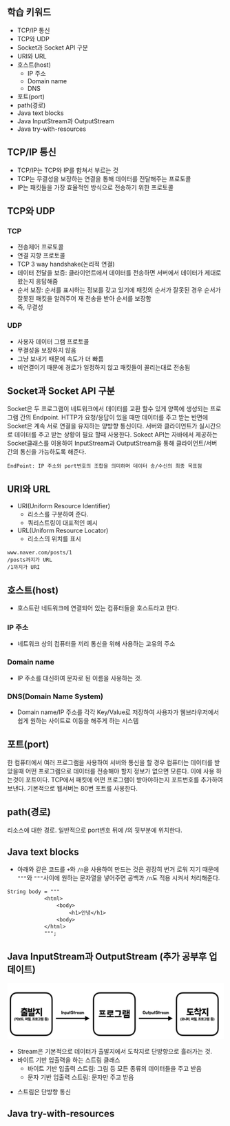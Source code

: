 ## 학습 키워드

- TCP/IP 통신
- TCP와 UDP
- Socket과 Socket API 구분
- URI와 URL
- 호스트(host)
  - IP 주소
  - Domain name
  - DNS
- 포트(port)
- path(경로)
- Java text blocks
- Java InputStream과 OutputStream
- Java try-with-resources

## TCP/IP 통신

- TCP/IP는 TCP와 IP를 합쳐서 부르는 것
- TCP는 무결성을 보장하는 연결을 통해 데이터를 전달해주는 프로토콜
- IP는 패킷들을 가장 효율적인 방식으로 전송하기 위한 프로토콜

## TCP와 UDP

### TCP

- 전송제어 프로토콜
- 연결 지향 프로토콜
- TCP 3 way handshake(논리적 연결)
- 데이터 전달을 보증: 클라이언트에서 데이터를 전송하면 서버에서 데이터가 제대로 왔는지 응답해줌
- 순서 보장: 순서를 표시하는 정보를 갖고 있기에 패킷의 순서가 잘못된 경우 순서가 잘못된 패킷을 알려주어 재 전송을 받아 순서를 보장함
- 즉, 무결성

### UDP

- 사용자 데이터 그램 프로토콜
- 무결성을 보장하지 않음
- 그냥 보내기 때문에 속도가 더 빠름
- 비연결이기 때문에 경로가 일정하지 않고 패킷들이 꼴리는대로 전송됨

## Socket과 Socket API 구분

Socket은 두 프로그램이 네트워크에서 데이터를 교환 할수 있게 양쪽에 생성되는 프로그램 간의 Endpoint. HTTP가 요청/응답이 있을 때만 데이터를 주고 받는 반면에 Socket은 계속 서로 연결을 유지하는 양방향 통신이다. 서버와 클라이언트가 실시간으로 데이터를 주고 받는 상황이 필요 할때 사용한다.
Sokect API는 자바에서 제공하는 Socket클래스를 이용하여 InputStream과 OutputStream을 통해 클라이언트/서버 간의 통신을 가능하도록 해준다.

```
EndPoint: IP 주소와 port번호의 조합을 의미하며 데이터 송/수신의 최종 목표점
```

## URI와 URL

- URI(Uniform Resource Identifier)
  - 리소스를 구분하여 준다.
  - 쿼리스트링이 대표적인 예시
- URL(Uniform Resource Locator)
  - 리소스의 위치를 표시

```
www.naver.com/posts/1
/posts까지가 URL
/1까지가 URI
```

## 호스트(host)

- 호스트란 네트워크에 연결되어 있는 컴퓨터들을 호스트라고 한다.

### IP 주소

- 네트워크 상의 컴퓨터들 끼리 통신을 위해 사용하는 고유의 주소

### Domain name

- IP 주소를 대신하여 문자로 된 이름을 사용하는 것.

### DNS(Domain Name System)

- Domain name/IP 주소를 각각 Key/Value로 저장하여 사용자가 웹브라우저에서 쉽게 원하는 사이트로 이동을 해주게 하는 시스템

## 포트(port)

한 컴퓨터에서 여러 프로그램을 사용하여 서버와 통신을 할 경우 컴퓨터는 데이터를 받았을때 어떤 프로그램으로 데이터를 전송해야 할지 정보가 없으면 모른다. 이에 사용 하는것이 포트이다. TCP에서 패킷에 어떤 프로그램이 받아야하는지 포트번호를 추가하여 보낸다.
기본적으로 웹서버는 80번 포트를 사용한다.

## path(경로)

리소스에 대한 경로. 일반적으로 port번호 뒤에 /의 뒷부분에 위치한다.

## Java text blocks

- 아래와 같은 코드를 `+`와 `/n`을 사용하여 만드는 것은 굉장히 번거 로워 지기 때문에 `"""`와 `"""`사이에 원하는 문자열을 넣어주면 공백과 `/n`도 적용 시켜서 처리해준다.

```
String body = """
            <html>
                <body>
                    <h1>안녕</h1>
                <body>
            </html>
            """;
```

## Java InputStream과 OutputStream (추가 공부후 업데이트)

![](/week1//image/input:outputStream.png)

- Stream은 기본적으로 데이터가 출발지에서 도착지로 단방향으로 흘러가는 것.
- 바이트 기반 입출력을 하는 스트림 클래스
  - 바이트 기반 입출력 스트림: 그림 등 모든 종류의 데이터들을 주고 받음
  - 문자 기반 입출력 스트림: 문자만 주고 받음

* 스트림은 단방향 통신

## Java try-with-resources
